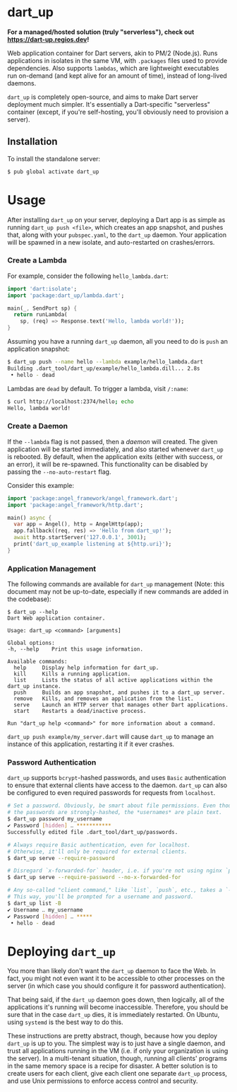 # dart\_up
**For a managed/hosted solution (truly "serverless"), check out
https://dart-up.regios.dev!**

Web application container for Dart servers, akin to PM/2 (Node.js).
Runs applications in isolates in the same VM, with `.packages` files
used to provide dependencies. Also supports `lambdas`, which are lightweight
executables run on-demand (and kept alive for an amount of time), instead of
long-lived daemons.

`dart_up` is completely open-source, and aims to make Dart server deployment
much simpler. It's essentially a Dart-specific "serverless" container (except,
if you're self-hosting, you'll obviously need to provision a server).

## Installation
To install the standalone server:

```bash
$ pub global activate dart_up
```

# Usage
After installing `dart_up` on your server, deploying a Dart app
is as simple as running `dart_up push <file>`, which creates an
app snapshot, and pushes that, along with your `pubspec.yaml`, to the
`dart_up` daemon. Your application will be spawned in a new isolate,
and auto-restarted on crashes/errors.

### Create a Lambda

For example, consider the following `hello_lambda.dart`:

```dart
import 'dart:isolate';
import 'package:dart_up/lambda.dart';

main(_, SendPort sp) {
  return runLambda(
    sp, (req) => Response.text('Hello, lambda world!'));
}
```

Assuming you have a running `dart_up` daemon, all you need to
do is `push` an application snapshot:

```bash
$ dart_up push --name hello --lambda example/hello_lambda.dart
Building .dart_tool/dart_up/example/hello_lambda.dill... 2.8s
 • hello - dead
```

Lambdas are `dead` by default. To trigger a lambda, visit `/:name`:
```bash
$ curl http://localhost:2374/hello; echo
Hello, lambda world!
```

### Create a Daemon
If the `--lambda` flag is not passed, then a *daemon* will created.
The given application will be started immediately, and also
started whenever `dart_up` is rebooted. By default, when the
application exits (either with success, or an error), it will
be re-spawned. This functionality can be disabled by passing the
`--no-auto-restart` flag.

Consider this example:

```dart
import 'package:angel_framework/angel_framework.dart';
import 'package:angel_framework/http.dart';

main() async {
  var app = Angel(), http = AngelHttp(app);
  app.fallback((req, res) => 'Hello from dart_up!');
  await http.startServer('127.0.0.1', 3001);
  print('dart_up_example listening at ${http.uri}');
}
```

### Application Management
The following commands are available for `dart_up` management
(Note: this document may not be up-to-date, especially if new
commands are added in the codebase):

```
$ dart_up --help
Dart Web application container.

Usage: dart_up <command> [arguments]

Global options:
-h, --help    Print this usage information.

Available commands:
  help     Display help information for dart_up.
  kill     Kills a running application.
  list     Lists the status of all active applications within the dart_up instance.
  push     Builds an app snapshot, and pushes it to a dart_up server.
  remove   Kills, and removes an application from the list.
  serve    Launch an HTTP server that manages other Dart applications.
  start    Restarts a dead/inactive process.

Run "dart_up help <command>" for more information about a command.
```

`dart_up push example/my_server.dart` will cause `dart_up` to
manage an instance of this application, restarting it if it
ever crashes.

### Password Authentication
`dart_up` supports `bcrypt`-hashed passwords, and uses `Basic` authentication
to ensure that external clients have access to the daemon. `dart_up` can also
be configured to even required passwords for requests from `localhost`.

```bash
# Set a password. Obviously, be smart about file permissions. Even though
# the passwords are strongly-hashed, the *usernames* are plain text.
$ dart_up password my_username
✔ Password [hidden] ‥ ***********
Successfully edited file .dart_tool/dart_up/passwords.

# Always require Basic authentication, even for localhost.
# Otherwise, it'll only be required for external clients.
$ dart_up serve --require-password

# Disregard `x-forwarded-for` header, i.e. if you're not using nginx `proxy_pass`.
$ dart_up serve --require-password --no-x-forwarded-for

# Any so-called "client command," like `list`, `push`, etc., takes a `--basic-auth`/`-B` option.
# This way, you'll be prompted for a username and password.
$ dart_up list -B
✔ Username ‥ my_username
✔ Password [hidden] ‥ *****
 • hello - dead
```

# Deploying `dart_up`
You more than likely don't want the `dart_up` daemon to face
the Web. In fact, you might not even want it to be accessible
to other processes on the server (in which case you should
configure it for password authentication).

That being said, if the `dart_up` daemon goes down, then logically,
all of the applications it's running will become inaccessible.
Therefore, you should be sure that in the case `dart_up` dies,
it is immediately restarted. On Ubuntu, using `systemd` is the best
way to do this.

These instructions are pretty abstract, though, because how you
deploy `dart_up` is up to you. The simplest way is to just
have a single daemon, and trust all applications running in the
VM (i.e. if only your organization is using the server). In a
multi-tenant situation, though, running all clients' programs in
the same memory space is a recipe for disaster. A better solution
is to create users for each client, give each client one
separate `dart_up` process, and use Unix permissions to enforce
access control and security.